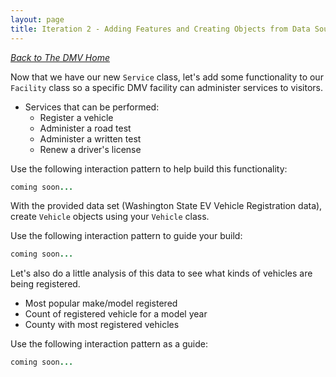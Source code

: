 ```yaml
---
layout: page
title: Iteration 2 - Adding Features and Creating Objects from Data Sources
---
```


_[Back to The DMV Home](./index)_

Now that we have our new `Service` class, let's add some functionality to our `Facility` class so a specific DMV facility can administer services to visitors.
  * Services that can be performed:
    * Register a vehicle
    * Administer a road test
    * Administer a written test
    * Renew a driver's license

Use the following interaction pattern to help build this functionality:

```ruby
coming soon...
```

With the provided data set (Washington State EV Vehicle Registration data), create `Vehicle` objects using your `Vehicle` class.

Use the following interaction pattern to guide your build:
```ruby
coming soon...
```

Let's also do a little analysis of this data to see what kinds of vehicles are being registered.
  * Most popular make/model registered
  * Count of registered vehicle for a model year
  * County with most registered vehicles

Use the following interaction pattern as a guide:
```ruby
coming soon...
```
